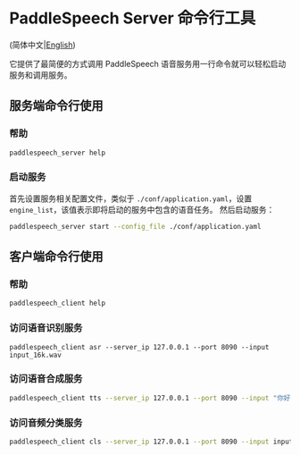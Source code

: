 # PaddleSpeech Server 命令行工具

(简体中文|[English](./README.md))

它提供了最简便的方式调用 PaddleSpeech 语音服务用一行命令就可以轻松启动服务和调用服务。

## 服务端命令行使用

### 帮助

 ```bash
 paddlespeech_server help
 ```

### 启动服务

首先设置服务相关配置文件，类似于 `./conf/application.yaml`，设置 `engine_list`，该值表示即将启动的服务中包含的语音任务。
然后启动服务：

 ```bash
 paddlespeech_server start --config_file ./conf/application.yaml
 ```

## 客户端命令行使用

### 帮助

 ```bash
 paddlespeech_client help
 ```

### 访问语音识别服务

 ```
 paddlespeech_client asr --server_ip 127.0.0.1 --port 8090 --input input_16k.wav
 ```

### 访问语音合成服务

 ```bash
 paddlespeech_client tts --server_ip 127.0.0.1 --port 8090 --input "你好，欢迎使用百度飞桨深度学习框架！" --output output.wav
 ```

### 访问音频分类服务

 ```bash
 paddlespeech_client cls --server_ip 127.0.0.1 --port 8090 --input input.wav
 ```
